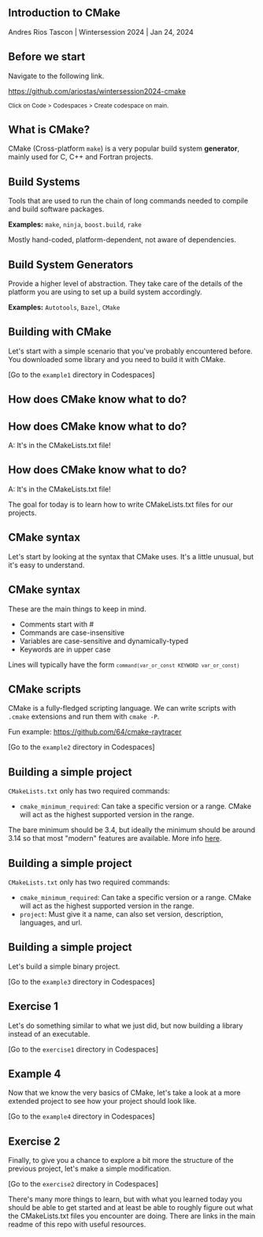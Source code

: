 [comment]: # (This presentation was made with markdown-slides)
[comment]: # (Can be found here: https://gitlab.com/da_doomer/markdown-slides)
[comment]: # (Compile this presentation with the command below)
[comment]: # (mdslides slides.md)

[comment]: # (Set the theme:)
[comment]: # (THEME = white)
[comment]: # (CODE_THEME = github)

[comment]: # (controls: true)
[comment]: # (keyboard: true)
[comment]: # (markdown: { smartypants: true })
[comment]: # (hash: false)
[comment]: # (respondToHashChanges: false)

## Introduction to CMake

Andres Rios Tascon | Wintersession 2024 | Jan 24, 2024

[comment]: # (!!!)

## Before we start

Navigate to the following link.

https://github.com/ariostas/wintersession2024-cmake

<small>
Click on Code > Codespaces > Create codespace on main.
</small>

[comment]: # (!!!)

## What is CMake?

CMake (Cross-platform `make`) is a very popular build system **generator**, mainly used for C, C++ and Fortran projects.

[comment]: # (!!!)

## Build Systems

Tools that are used to run the chain of long commands needed to compile and build software packages.

**Examples:** `make`, `ninja`, `boost.build`, `rake`

Mostly hand-coded, platform-dependent, not aware of dependencies.

[comment]: # (!!!)

## Build System Generators

Provide a higher level of abstraction. They take care of the details of the platform you are using to set up a build system accordingly.

**Examples:** `Autotools`, `Bazel`, `CMake`

[comment]: # (!!!)

## Building with CMake

Let's start with a simple scenario that you've probably encountered before. You downloaded some library and you need to build it with CMake.

[Go to the `example1` directory in Codespaces]

[comment]: # (!!!)

## How does CMake know what to do?

[comment]: # (!!! data-auto-animate)

## How does CMake know what to do?

A: It's in the CMakeLists.txt file!

[comment]: # (!!! data-auto-animate)

## How does CMake know what to do?

A: It's in the CMakeLists.txt file!

The goal for today is to learn how to write CMakeLists.txt files for our projects.

[comment]: # (!!! data-auto-animate)

## CMake syntax

Let's start by looking at the syntax that CMake uses. It's a little unusual, but it's easy to understand.

[comment]: # (!!! data-auto-animate)

## CMake syntax

These are the main things to keep in mind.

- Comments start with #
- Commands are case-insensitive
- Variables are case-sensitive and dynamically-typed
- Keywords are in upper case

Lines will typically have the form
<small>
`command(var_or_const KEYWORD var_or_const)`
</small>

[comment]: # (!!! data-auto-animate)

## CMake scripts

CMake is a fully-fledged scripting language. We can write scripts with `.cmake` extensions and run them with `cmake -P`.

Fun example: https://github.com/64/cmake-raytracer

[Go to the `example2` directory in Codespaces]

[comment]: # (!!!)

## Building a simple project

`CMakeLists.txt` only has two required commands:

- `cmake_minimum_required`: Can take a specific version or a range. CMake will act as the highest supported version in the range.

The bare minimum should be 3.4, but ideally the minimum should be around 3.14 so that most "modern" features are available. More info [here](https://cliutils.gitlab.io/modern-cmake/chapters/intro/dodonot.html).

[comment]: # (!!! data-auto-animate)

## Building a simple project

`CMakeLists.txt` only has two required commands:

- `cmake_minimum_required`: Can take a specific version or a range. CMake will act as the highest supported version in the range.
- `project`: Must give it a name, can also set version, description, languages, and url.

[comment]: # (!!! data-auto-animate)

## Building a simple project

Let's build a simple binary project.

[Go to the `example3` directory in Codespaces]

[comment]: # (!!! data-auto-animate)

## Exercise 1

Let's do something similar to what we just did, but now building a library instead of an executable.

[Go to the `exercise1` directory in Codespaces]

[comment]: # (!!!)

## Example 4

Now that we know the very basics of CMake, let's take a look at a more extended project to see how your project should look like.

[Go to the `example4` directory in Codespaces]

[comment]: # (!!!)

## Exercise 2

Finally, to give you a chance to explore a bit more the structure of the previous project, let's make a simple modification.

[Go to the `exercise2` directory in Codespaces]

[comment]: # (!!!)

There's many more things to learn, but with what you learned today you should be able to get started and at least be able to roughly figure out what the CMakeLists.txt files you encounter are doing. There are links in the main readme of this repo with useful resources.

